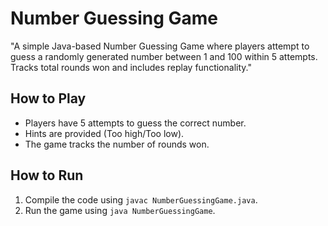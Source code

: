 # Number Guessing Game
"A simple Java-based Number Guessing Game where players attempt to guess a randomly generated number between 1 and 100 within 5 attempts. Tracks total rounds won and includes replay functionality."

## How to Play
- Players have 5 attempts to guess the correct number.
- Hints are provided (Too high/Too low).
- The game tracks the number of rounds won.

## How to Run
1. Compile the code using `javac NumberGuessingGame.java`.
2. Run the game using `java NumberGuessingGame`.
